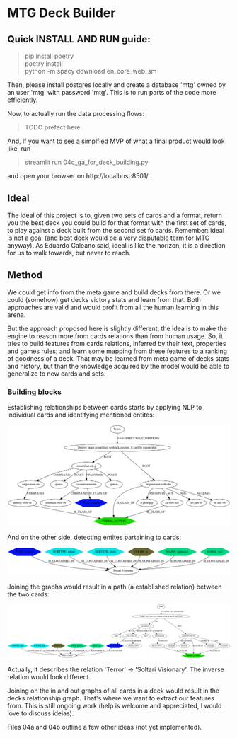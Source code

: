 # MTG Deck Builder

## Quick INSTALL AND RUN guide:
>pip install poetry  
>poetry install  
>python -m spacy download en_core_web_sm

Then, please install postgres locally and create a database 'mtg' owned by an user 'mtg' with password 'mtg'.
This is to run parts of the code more efficiently.

Now, to actually run the data processing flows:

> TODO prefect here

And, if you want to see a simplfied MVP of what a final product would look like, run
> streamlit run 04c_ga_for_deck_building.py 

and open your browser on http://localhost:8501/.


## Ideal
The ideal of this project is to, given two sets of cards and a format, return you the best deck you could build for that format with the first set of cards, to play against a deck built from the second set fo cards. Remember: ideal is not a goal (and best deck would be a very disputable term for MTG anyway). As Eduardo Galeano said, ideal is like the horizon, it is a direction for us to walk towards, but never to reach.

## Method

We could get info from the meta game and build decks from there. Or we could (somehow) get decks victory stats and learn from that.
Both approaches are valid and would profit from all the human learning in this arena.

But the approach proposed here is slightly different, the idea is to make the engine to reason more from cards relations than from human usage.
So, it tries to build features from cards relations, inferred by their text, properties and games rules; and learn some mapping from these features to a ranking of goodness of a deck. That may be learned from meta game of decks stats and history, but than the knowledge acquired by the model would be able to generalize to new cards and sets.

### Building blocks

Establishing relationships between cards starts by applying NLP to individual cards and identifying mentioned entites:

!['Terror' card out graph](pics/03a-card1out.png "'Terror' card out graph")

And on the other side, detecting entites partaining to cards:

!['Soltari Visionary' card in graph](pics/03a-card2in.png "'Soltari Visionary' card in graph")

Joining the graphs would result in a path (a established relation) between the two cards:

!['Terror' -> 'Soltari Visionary' relation](pics/03a-g1out-g2in.png "'Terror' -> 'Soltari Visionary' relation")

Actually, it describes the relation 'Terror' -> 'Soltari Visionary'. The inverse relation would look different.

Joining on the in and out graphs of all cards in a deck would result in the decks relationship graph. That's where we want to extract our features from.
This is still ongoing work (help is welcome and appreciated, I would love to discuss ideias).

Files 04a and 04b outline a few other ideas (not yet implemented).

